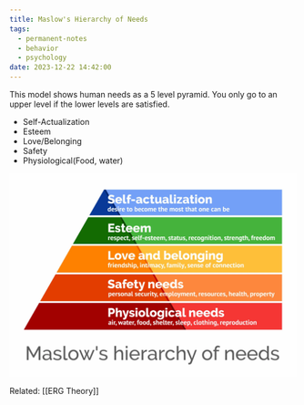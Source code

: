 ```yaml
---
title: Maslow's Hierarchy of Needs
tags:
  - permanent-notes
  - behavior 
  - psychology 
date: 2023-12-22 14:42:00
---
```


This model shows human needs as a 5 level pyramid. You only go to an upper level if the lower levels are satisfied.

- Self-Actualization
- Esteem
- Love/Belonging
- Safety
- Physiological(Food, water)

![Maslow's Hierarchy](maslow-hierachy-of-needs-min.webp)

Related: [[ERG Theory]]